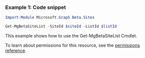 ### Example 1: Code snippet

```powershellImport-Module Microsoft.Graph.Beta.Sites

Get-MgBetaSiteList -SiteId $siteId -ListId $listId
```
This example shows how to use the Get-MgBetaSiteList Cmdlet.
To learn about permissions for this resource, see the [permissions reference](/graph/permissions-reference).

